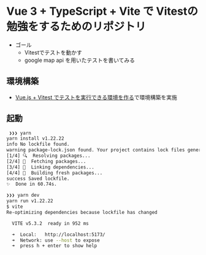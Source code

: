 # Vue 3 + TypeScript + Vite で Vitestの勉強をするためのリポジトリ
- ゴール
  - Vitestでテストを動かす
  - google map api を用いたテストを書いてみる
   
## 環境構築
- [Vue.js + Vitest でテストを実行できる環境を作る](https://qiita.com/_kt15_/items/e4a16b2ff2a96cda1d32)で環境構築を実施

## 起動

```sh
 ❯❯❯ yarn
yarn install v1.22.22
info No lockfile found.
warning package-lock.json found. Your project contains lock files generated by tools other than Yarn. It is advised not to mix package managers in order to avoid resolution inconsistencies caused by unsynchronized lock files. To clear this warning, remove package-lock.json.
[1/4] 🔍  Resolving packages...
[2/4] 🚚  Fetching packages...
[3/4] 🔗  Linking dependencies...
[4/4] 🔨  Building fresh packages...
success Saved lockfile.
✨  Done in 60.74s.

❯❯❯ yarn dev
yarn run v1.22.22
$ vite
Re-optimizing dependencies because lockfile has changed

  VITE v5.3.2  ready in 952 ms

  ➜  Local:   http://localhost:5173/
  ➜  Network: use --host to expose
  ➜  press h + enter to show help

```
